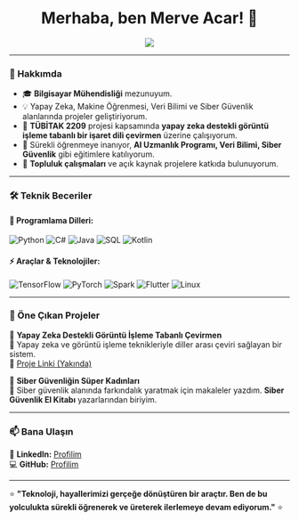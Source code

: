 <h1 align="center">Merhaba, ben Merve Acar! 👋</h1>

<p align="center">
  <img src="https://readme-typing-svg.herokuapp.com?font=Fira+Code&weight=600&size=22&pause=1000&color=6F42C1&center=true&width=600&lines=Veri%2C+sadece+rakamlardan+ibaret+de%C4%9Fildir%3B+i%C3%A7inde+ke%C5%9Ffedilmeyi+bekleyen+hikayeler+vard%C4%B1r." />
</p>

---

### 🎨 Hakkımda

- 🎓 **Bilgisayar Mühendisliği** mezunuyum.
- 💡 Yapay Zeka, Makine Öğrenmesi, Veri Bilimi ve Siber Güvenlik alanlarında projeler geliştiriyorum.
- 🚀 **TÜBİTAK 2209** projesi kapsamında **yapay zeka destekli görüntü işleme tabanlı bir işaret dili çevirmen** üzerine çalışıyorum.
- 🎯 Sürekli öğrenmeye inanıyor, **AI Uzmanlık Programı, Veri Bilimi, Siber Güvenlik** gibi eğitimlere katılıyorum.
- 🌱 **Topluluk çalışmaları** ve açık kaynak projelere katkıda bulunuyorum.

---

### 🛠️ Teknik Beceriler

#### 🚀 **Programlama Dilleri:**
![Python](https://img.shields.io/badge/-Python-3776AB?style=flat-square&logo=python&logoColor=white)
![C#](https://img.shields.io/badge/-C%23-239120?style=flat-square&logo=csharp&logoColor=white)
![Java](https://img.shields.io/badge/-Java-007396?style=flat-square&logo=java&logoColor=white)
![SQL](https://img.shields.io/badge/-SQL-4479A1?style=flat-square&logo=mysql&logoColor=white)
![Kotlin](https://img.shields.io/badge/-Kotlin-0095D5?style=flat-square&logo=kotlin&logoColor=white)

#### ⚡ **Araçlar & Teknolojiler:**
![TensorFlow](https://img.shields.io/badge/-TensorFlow-FF6F00?style=flat-square&logo=tensorflow&logoColor=white)
![PyTorch](https://img.shields.io/badge/-PyTorch-EE4C2C?style=flat-square&logo=pytorch&logoColor=white)
![Spark](https://img.shields.io/badge/-Apache%20Spark-FDEE21?style=flat-square&logo=apachespark&logoColor=black)
![Flutter](https://img.shields.io/badge/-Flutter-02569B?style=flat-square&logo=flutter&logoColor=white)
![Linux](https://img.shields.io/badge/-Linux-FCC624?style=flat-square&logo=linux&logoColor=black)

---

### 🌟 Öne Çıkan Projeler

🚀 **Yapay Zeka Destekli Görüntü İşleme Tabanlı Çevirmen**  
📌 Yapay zeka ve görüntü işleme teknikleriyle diller arası çeviri sağlayan bir sistem.  
🔗 [Proje Linki (Yakında)](#)

🔐 **Siber Güvenliğin Süper Kadınları**  
📌 Siber güvenlik alanında farkındalık yaratmak için makaleler yazdım. **Siber Güvenlik El Kitabı** yazarlarından biriyim.

---

### 📫 Bana Ulaşın

🔗 **LinkedIn:** [Profilim](https://linkedin.com/in/merve-acar)  
💻 **GitHub:** [Profilim](https://github.com/merveacar)  

---

⭐ **"Teknoloji, hayallerimizi gerçeğe dönüştüren bir araçtır. Ben de bu yolculukta sürekli öğrenerek ve üreterek ilerlemeye devam ediyorum."** ⭐





